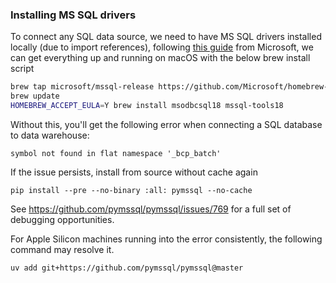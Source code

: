 ### Installing MS SQL drivers

To connect any SQL data source, we need to have MS SQL drivers installed locally (due to import references), following [this guide](https://learn.microsoft.com/en-us/sql/connect/odbc/linux-mac/install-microsoft-odbc-driver-sql-server-macos?view=sql-server-ver15#microsoft-odbc-18) from Microsoft, we can get everything up and running on macOS with the below brew install script

```bash
brew tap microsoft/mssql-release https://github.com/Microsoft/homebrew-mssql-release
brew update
HOMEBREW_ACCEPT_EULA=Y brew install msodbcsql18 mssql-tools18
```

Without this, you'll get the following error when connecting a SQL database to data warehouse:

```
symbol not found in flat namespace '_bcp_batch'
```

If the issue persists, install from source without cache again

```
pip install --pre --no-binary :all: pymssql --no-cache
```

See https://github.com/pymssql/pymssql/issues/769 for a full set of debugging opportunities.

For Apple Silicon machines running into the error consistently, the following command may resolve it.

```bash
uv add git+https://github.com/pymssql/pymssql@master
```
